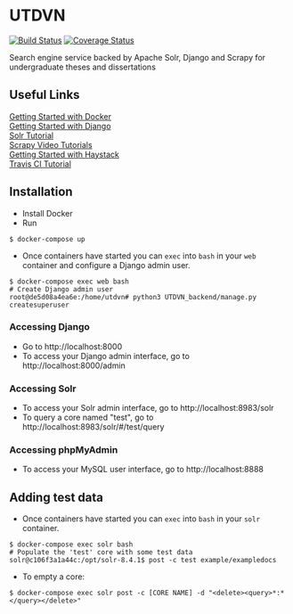 # UTDVN
[![Build Status](https://api.travis-ci.org/newluminous/UTDVN.svg)](https://travis-ci.org/newluminous/UTDVN)
[![Coverage Status](https://coveralls.io/repos/github/NewLuminous/UTDVN/badge.svg?branch=searcher)](https://coveralls.io/github/NewLuminous/UTDVN?branch=searcher)

Search engine service backed by Apache Solr, Django and Scrapy for undergraduate theses and dissertations

## Useful Links
[Getting Started with Docker](https://docs.docker.com/get-started/)<br/>
[Getting Started with Django](https://www.djangoproject.com/start/)<br/>
[Solr Tutorial](https://lucene.apache.org/solr/guide/8_4/solr-tutorial.html)<br/>
[Scrapy Video Tutorials](https://scrapinghub.com/learn-scrapy/)<br/>
[Getting Started with Haystack](https://django-haystack.readthedocs.io/en/master/tutorial.html)<br/>
[Travis CI Tutorial](https://docs.travis-ci.com/user/tutorial/)

## Installation
- Install Docker
- Run
```Shell
$ docker-compose up
```

- Once containers have started you can `exec` into `bash` in your `web` container and configure a Django admin user.
```Shell
$ docker-compose exec web bash
# Create Django admin user
root@de5d08a4ea6e:/home/utdvn# python3 UTDVN_backend/manage.py createsuperuser
```

### Accessing Django
- Go to http://localhost:8000
- To access your Django admin interface, go to http://localhost:8000/admin

### Accessing Solr
- To access your Solr admin interface, go to http://localhost:8983/solr
- To query a core named "test", go to http://localhost:8983/solr/#/test/query

### Accessing phpMyAdmin
- To access your MySQL user interface, go to http://localhost:8888

## Adding test data

- Once containers have started you can `exec` into `bash` in your `solr` container.
```Shell
$ docker-compose exec solr bash
# Populate the 'test' core with some test data
solr@c106f3a1a44c:/opt/solr-8.4.1$ post -c test example/exampledocs
```

- To empty a core:
```Shell
$ docker-compose exec solr post -c [CORE NAME] -d "<delete><query>*:*</query></delete>"
```
